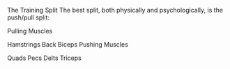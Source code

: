The Training Split
The best split, both physically and psychologically, is the push/pull split:

Pulling Muscles

Hamstrings
Back
Biceps
Pushing Muscles

Quads
Pecs
Delts
Triceps

